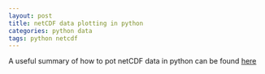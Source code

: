 ```yaml
---
layout: post
title: netCDF data plotting in python
categories: python data
tags: python netcdf
---
```


A useful summary of how to pot netCDF data in python can be found [here](http://www.hydro.washington.edu/~jhamman/hydro-logic/blog/2013/10/12/plot-netcdf-data/)


